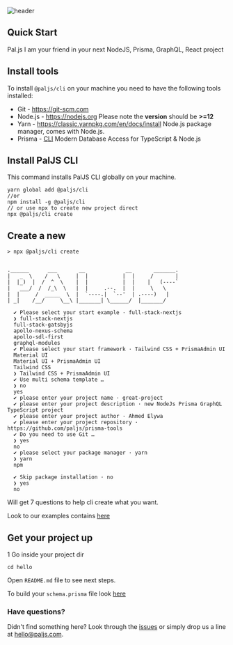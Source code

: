 ![header](/header.png)

## Quick Start

Pal.js I am your friend in your next NodeJS, Prisma, GraphQL, React project

## Install tools

To install `@paljs/cli` on your machine you need to have the following tools installed:

- Git - <https://git-scm.com>
- Node.js - <https://nodejs.org> Please note the **version** should be **>=12**
- Yarn - <https://classic.yarnpkg.com/en/docs/install> Node.js package manager, comes with Node.js.
- Prisma - [CLI](https://www.prisma.io/docs/reference/tools-and-interfaces/prisma-cli/installation) Modern Database Access for TypeScript & Node.js

## Install PalJS CLI

This command installs PalJS CLI globally on your machine.

```shell
yarn global add @paljs/cli
//or
npm install -g @paljs/cli
// or use npx to create new project direct
npx @paljs/cli create
```

## Create a new

```shell
> npx @paljs/cli create


.______      ___       __             __       _______.
|   _  \    /   \     |  |           |  |     /       |
|  |_)  |  /  ^  \    |  |           |  |    |   (----`
|   ___/  /  /_\  \   |  |     .--.  |  |     \   \
|  |     /  _____  \  |  `----.|  `--'  | .----)   |
| _|    /__/     \__\ |_______| \______/  |_______/

  ✔ Please select your start example · full-stack-nextjs
  ❯ full-stack-nextjs
  full-stack-gatsbyjs
  apollo-nexus-schema
  apollo-sdl-first
  graphql-modules
  ✔ Please select your start framework · Tailwind CSS + PrismaAdmin UI
  Material UI
  Material UI + PrismaAdmin UI
  Tailwind CSS
  ❯ Tailwind CSS + PrismaAdmin UI
  ✔ Use multi schema template …
  ❯ no
  yes
  ✔ please enter your project name · great-project
  ✔ please enter your project description · new NodeJs Prisma GraphQL TypeScript project
  ✔ please enter your project author · Ahmed Elywa
  ✔ please enter your project repository · https://github.com/paljs/prisma-tools
  ✔ Do you need to use Git …
  ❯ yes
  no
  ✔ please select your package manager · yarn
  ❯ yarn
  npm

  ✔ Skip package installation · no
  ❯ yes
  no
```

Will get 7 questions to help cli create what you want.

Look to our examples contains [here](https://paljs.com/cli/create#starter-examples)

## Get your project up

1 Go inside your project dir

```shell
cd hello
```

Open `README.md` file to see next steps.

To build your `schema.prisma` file look [here](https://www.prisma.io/docs/reference/tools-and-interfaces/prisma-schema)

### Have questions?

Didn't find something here? Look through the [issues](https://github.com/paljs/prisma-tools/issues) or simply drop us a line at <hello@paljs.com>.
